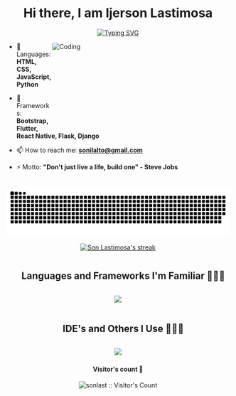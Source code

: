 <h1 align="center">Hi there, I am Ijerson Lastimosa</h1>

<div align="center">

[![Typing SVG](https://readme-typing-svg.demolab.com?font=Fira+Code&size=15&pause=1000&color=F70000&center=true&width=435&lines=4th+Year+Student+;Aspiring+Full+Stack+Developer;Web+Dev+and+Mobile+Dev)](https://git.io/typing-svg)
</div>

<img align="right" alt="Coding" width="400" height="200" src="https://c.tenor.com/qJ5evVs-_uUAAAAC/coding.gif">

- 💬 Languages: **HTML, CSS, JavaScript, Python**

- 🙂 Frameworks: **Bootstrap, Flutter, React Native, Flask, Django**

- 📫 How to reach me: **sonilalto@gmail.com**

- ⚡ Motto: **"Don't just live a life, build one" - Steve Jobs**

<br>
<div align="center">
  <a href="https://1999azzar.github.io/1999AZZAR/">
  <img  src="https://github.com/1999AZZAR/1999AZZAR/blob/main/resources/img/grid-snake.svg"
       alt="snake" /></a>
</div>

<p>

<div align="center">
<a href="#">
<center><img alt="Son Lastimosa's streak" src="https://streak-stats.demolab.com/?user=sonlast&theme=maroongold&hide_border=true"/></center>
</a>
</p>
</div>


<div id="user-content-toc">
  <ul align="center">
    <summary><h2 style="display: inline-block">Languages and Frameworks I'm Familiar 👨🏻‍💻</h2></summary>
  </ul>
</div>
<!--tech stack icons-->
<p align="center">
  <a href="https://skillicons.dev">
    <img src="https://skillicons.dev/icons?i=html,css,js,py,java,php,mysql,mongodb,sqlite,firebase,bootstrap,tailwind,sass,laravel,nodejs,vuejs,react,django,flask,flutter&perline=11&theme=dark" />
  </a>
</p>

<div id="user-content-toc">
  <ul align="center">
    <summary><h2 style="display: inline-block">IDE's and Others I Use 👨🏻‍💻</h2></summary>
  </ul>
</div>
<!--tech stack icons-->
<p align="center">
  <a href="https://skillicons.dev">
    <img src="https://skillicons.dev/icons?i=gradle,git,github,figma,xd,ai,vscode,visualstudio,androidstudio,idea,eclipse,wordpress,replit,stackoverflow&perline=11&theme=dark" />
  </a>
</p>

<h4 align="center">Visitor's count 👀</h4>
<p align="center"><img src="https://profile-counter.glitch.me/{sonlast}/count.svg" alt="sonlast :: Visitor's Count" /></p>
